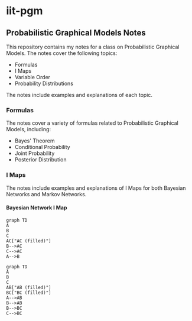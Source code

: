 # iit-pgm

## Probabilistic Graphical Models Notes

This repository contains my notes for a class on Probabilistic Graphical Models. The notes cover the following topics:

- Formulas
- I Maps
- Variable Order
- Probability Distributions

The notes include examples and explanations of each topic. 

### Formulas

The notes cover a variety of formulas related to Probabilistic Graphical Models, including:

- Bayes' Theorem
- Conditional Probability
- Joint Probability
- Posterior Distribution

### I Maps

The notes include examples and explanations of I Maps for both Bayesian Networks and Markov Networks. 

#### Bayesian Network I Map

```mermaid
graph TD
A
B
C
AC["AC (filled)"]
B-->AC
C-->AC
A-->B
```
```mermaid
graph TD
A
B
C
AB["AB (filled)"]
BC["BC (filled)"]
A-->AB
B-->AB
B-->BC
C-->BC
```
